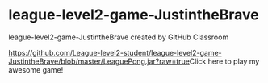 # league-level2-game-JustintheBrave
league-level2-game-JustintheBrave created by GitHub Classroom

</a><https://github.com/League-level2-student/league-level2-game-JustintheBrave/blob/master/LeaguePong.jar?raw=true>Click here to play my awesome game!</a>
